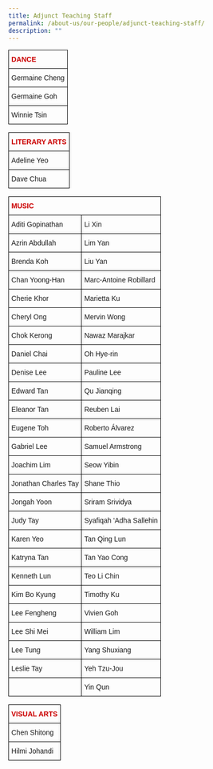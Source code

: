 ```yaml
---
title: Adjunct Teaching Staff
permalink: /about-us/our-people/adjunct-teaching-staff/
description: ""
---
```

<style type="text/css">
.tg  {border-collapse:collapse;border-spacing:0;}
.tg td{border-color:black;border-style:solid;border-width:1px;font-family:Arial, sans-serif;font-size:14px;
  overflow:hidden;padding:10px 5px;word-break:normal;}
.tg th{border-color:black;border-style:solid;border-width:1px;font-family:Arial, sans-serif;font-size:14px;
  font-weight:normal;overflow:hidden;padding:10px 5px;word-break:normal;}
.tg .tg-p66j{color:#cb0000;font-weight:bold;text-align:left;vertical-align:top}
.tg .tg-0lax{text-align:left;vertical-align:top}
</style>
<table class="tg">
<thead>
  <tr>
    <th class="tg-p66j">DANCE</th>
  </tr>
</thead>
<tbody>
  <tr>
    <td class="tg-0lax">Germaine Cheng</td>
  </tr>
  <tr>
    <td class="tg-0lax">Germaine Goh</td>
  </tr>
  <tr>
    <td class="tg-0lax">Winnie Tsin</td>
  </tr>
</tbody>
</table>

<style type="text/css">
.tg  {border-collapse:collapse;border-spacing:0;}
.tg td{border-color:black;border-style:solid;border-width:1px;font-family:Arial, sans-serif;font-size:14px;
  overflow:hidden;padding:10px 5px;word-break:normal;}
.tg th{border-color:black;border-style:solid;border-width:1px;font-family:Arial, sans-serif;font-size:14px;
  font-weight:normal;overflow:hidden;padding:10px 5px;word-break:normal;}
.tg .tg-0lax{text-align:left;vertical-align:top}
</style>
<table class="tg">
<thead>
  <tr>
    <th class="tg-0lax"><span style="font-weight:700;font-style:normal;color:#CB0000">LITERARY ARTS</span></th>
  </tr>
</thead>
<tbody>
  <tr>
    <td class="tg-0lax">Adeline Yeo</td>
  </tr>
  <tr>
    <td class="tg-0lax"><span style="font-weight:400;font-style:normal">Dave Chua</span></td>
  </tr>
</tbody>
</table>

<style type="text/css">
.tg  {border-collapse:collapse;border-spacing:0;}
.tg td{border-color:black;border-style:solid;border-width:1px;font-family:Arial, sans-serif;font-size:14px;
  overflow:hidden;padding:10px 5px;word-break:normal;}
.tg th{border-color:black;border-style:solid;border-width:1px;font-family:Arial, sans-serif;font-size:14px;
  font-weight:normal;overflow:hidden;padding:10px 5px;word-break:normal;}
.tg .tg-0lax{text-align:left;vertical-align:top}
</style>
<table class="tg">
<thead>
  <tr>
    <th colspan="2" class="tg-0lax"><span style="font-weight:bold;color:#CB0000">MUSIC</span></th>
  </tr>
</thead>
<tbody>
  <tr>
    <td class="tg-0lax">Aditi Gopinathan</td>
    <td class="tg-0lax">Li Xin</td>
  </tr>
  <tr>
    <td class="tg-0lax">Azrin Abdullah</td>
    <td class="tg-0lax">Lim Yan</td>
  </tr>
  <tr>
    <td class="tg-0lax">Brenda Koh</td>
    <td class="tg-0lax">Liu Yan</td>
  </tr>
  <tr>
    <td class="tg-0lax">Chan Yoong-Han</td>
    <td class="tg-0lax">Marc-Antoine Robillard</td>
  </tr>
  <tr>
    <td class="tg-0lax">Cherie Khor</td>
    <td class="tg-0lax">Marietta Ku</td>
  </tr>
  <tr>
    <td class="tg-0lax">Cheryl Ong</td>
    <td class="tg-0lax">Mervin Wong</td>
  </tr>
  <tr>
    <td class="tg-0lax">Chok Kerong</td>
    <td class="tg-0lax">Nawaz Marajkar</td>
  </tr>
  <tr>
    <td class="tg-0lax">Daniel Chai</td>
    <td class="tg-0lax">Oh Hye-rin</td>
  </tr>
  <tr>
    <td class="tg-0lax">Denise Lee</td>
    <td class="tg-0lax">Pauline Lee</td>
  </tr>
  <tr>
    <td class="tg-0lax">Edward Tan</td>
    <td class="tg-0lax">Qu Jianqing</td>
  </tr>
  <tr>
    <td class="tg-0lax">Eleanor Tan</td>
    <td class="tg-0lax">Reuben Lai</td>
  </tr>
  <tr>
    <td class="tg-0lax">Eugene Toh</td>
    <td class="tg-0lax">Roberto Álvarez</td>
  </tr>
  <tr>
    <td class="tg-0lax">Gabriel Lee</td>
    <td class="tg-0lax">Samuel Armstrong</td>
  </tr>
  <tr>
    <td class="tg-0lax">Joachim Lim</td>
    <td class="tg-0lax">Seow Yibin</td>
  </tr>
  <tr>
    <td class="tg-0lax">Jonathan Charles Tay</td>
    <td class="tg-0lax">Shane Thio</td>
  </tr>
  <tr>
    <td class="tg-0lax">Jongah Yoon</td>
    <td class="tg-0lax">Sriram Srividya</td>
  </tr>
  <tr>
    <td class="tg-0lax">Judy Tay</td>
    <td class="tg-0lax">Syafiqah 'Adha Sallehin</td>
  </tr>
  <tr>
    <td class="tg-0lax">Karen Yeo</td>
    <td class="tg-0lax">Tan Qing Lun</td>
  </tr>
  <tr>
    <td class="tg-0lax">Katryna Tan</td>
    <td class="tg-0lax">Tan Yao Cong</td>
  </tr>
  <tr>
    <td class="tg-0lax">Kenneth Lun</td>
    <td class="tg-0lax">Teo Li Chin</td>
  </tr>
  <tr>
    <td class="tg-0lax">Kim Bo Kyung</td>
    <td class="tg-0lax">Timothy Ku</td>
  </tr>
  <tr>
    <td class="tg-0lax">Lee Fengheng</td>
    <td class="tg-0lax">Vivien Goh</td>
  </tr>
  <tr>
    <td class="tg-0lax">Lee Shi Mei</td>
    <td class="tg-0lax">William Lim</td>
  </tr>
  <tr>
    <td class="tg-0lax">Lee Tung</td>
    <td class="tg-0lax">Yang Shuxiang</td>
  </tr>
  <tr>
    <td class="tg-0lax">Leslie Tay</td>
    <td class="tg-0lax">Yeh Tzu-Jou</td>
  </tr>
  <tr>
    <td class="tg-0lax"></td>
    <td class="tg-0lax">Yin Qun</td>
  </tr>
</tbody>
</table>

<style type="text/css">
.tg  {border-collapse:collapse;border-spacing:0;}
.tg td{border-color:black;border-style:solid;border-width:1px;font-family:Arial, sans-serif;font-size:14px;
  overflow:hidden;padding:10px 5px;word-break:normal;}
.tg th{border-color:black;border-style:solid;border-width:1px;font-family:Arial, sans-serif;font-size:14px;
  font-weight:normal;overflow:hidden;padding:10px 5px;word-break:normal;}
.tg .tg-0lax{text-align:left;vertical-align:top}
</style>
<table class="tg">
<thead>
  <tr>
    <th class="tg-0lax"><span style="font-weight:bold;color:#CB0000">VISUAL ARTS</span></th>
  </tr>
</thead>
<tbody>
  <tr>
    <td class="tg-0lax">Chen Shitong</td>
  </tr>
  <tr>
    <td class="tg-0lax">Hilmi Johandi</td>
  </tr>
</tbody>
</table>